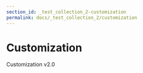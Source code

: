 ```yaml
---
section_id: _test_collection_2-customization
permalink: docs/_test_collection_2/customization
---
```


# Customization

Customization v2.0
